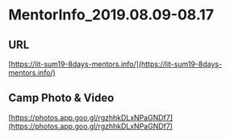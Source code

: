 # MentorInfo_2019.08.09-08.17
## URL
[https://lit-sum19-8days-mentors.info/](https://lit-sum19-8days-mentors.info/)

## Camp Photo & Video
[https://photos.app.goo.gl/rgzhhkDLxNPaGNDf7](https://photos.app.goo.gl/rgzhhkDLxNPaGNDf7)
